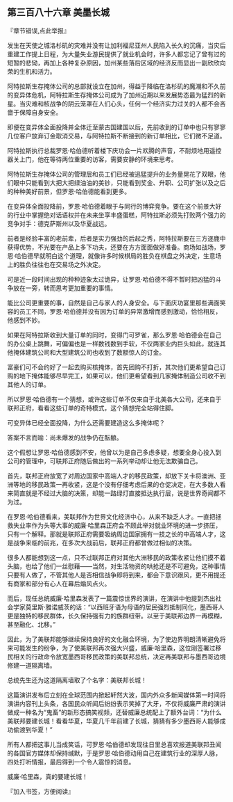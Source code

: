 ## 第三百八十六章 美墨长城
『章节错误,点此举报』

发生在天使之城洛杉矶的灾难并没有让加利福尼亚州人民陷入长久的沉痛，当灾后重建工作提上日程，为大量失业游民提供了就业机会时，许多人都忘记了曾有过的短暂的悲恸，再加上各种复杂原因，加州某些落后区域的经济反而显出一副欣欣向荣的生机和活力。

阿特拉斯生存掩体公司的总部就设立在加州，得益于降临在洛杉矶的魔潮和不久前的变异体危机，阿特拉斯生存掩体公司成为了加州近期以来发展势态最为猛烈的新星。当灾难和核战争的阴云笼罩在人们心头，任何一个经济实力过关的人都不会吝啬于保障自身安全。

即便在变异体全面投降并全体迁至蒙古国建国以后，先前收到的订单中也只有寥寥几位客户放弃订金取消交易，与阿特拉斯不断接到的新订单相比，它们微不足道。

阿特拉斯执行总裁罗恩·哈伯德听着楼下庆功会一片欢腾的声音，不耐烦地用遥控器关上门，他在等待两位重要的访客，需要安静的环境来思考。

阿特拉斯生存掩体公司的管理层和员工们已经被迅猛提升的业务量晃花了双眼，他们眼中只能看到大把大把绿油油的美钞，只能看到奖金、升职、公司扩张以及之后的种种美好前景，但罗恩·哈伯德能看到更多。

在变异体全面投降前，罗恩·哈伯德着眼于与同行的博弈竞争。要在这个前景大好的行业中掌握绝对话语权并在未来坐享丰盛蛋糕，阿特拉斯必须先打败两个强力的竞争对手：德克萨斯州以及华夏战远。

前者是经验丰富的老前辈，后者是实力强劲的后起之秀，阿特拉斯要在三方逐鹿中获得优势，不光要在产品上多下功夫，还要在方方面面做好准备。商场如战场，罗恩·哈伯德早就明白这个道理，就像许多时候棋局的胜负在棋盘之外决定，生意场上的胜负往往也在交易场之外决定。

可是近一段时间出现的种种迹象太过诡异，让罗恩·哈伯德不得不暂时把凶猛的斗争放在一旁，转而思考更加重要的事情。

能比公司更重要的事，自然是自己与家人的人身安全。与下面庆功宴里那些满面笑容的员工不同，罗恩·哈伯德并没有因为订单的异常激增而感到激动，恰恰相反，他感到不妙。

如果在阿特拉斯收到大量订单的同时，变得门可罗雀，那么罗恩·哈伯德会在自己的办公桌上跳舞，可偏偏也是一样数钱数到手软，不仅两家业内巨头如此，就连其他掩体建筑公司和大型建筑公司也收到了数额惊人的订金。

富豪们可不会约好了一起去购买核掩体，首先团购不打折，其次他们更希望自己订购的地下掩体能够尽早完工，如果可以，他们更希望看到几家掩体制造公司收不到其他人的订单。

所以罗恩·哈伯德有一个猜想，或许这些订单不仅来自于北美各大公司，还来自于联邦正府，看看这些订单的奇特模式，这个猜想完全站得住脚。

可变异体已经全面投降，为什么还需要建造这么多掩体呢？

答案不言而喻：尚未爆发的战争仍在酝酿。

这个假想让罗恩·哈伯德感到不安，他曾以为是自己多虑多疑，想要全身心投入到公司的管理中，可联邦正府随后做出的一系列举动却让他无法欺骗自己。

首先，联邦正府放宽了对周边国家中高端人才的移民政策，却放下关卡将澳洲、亚洲等地的移民政策一再收紧，这是个没有仔细考虑后果的仓促决定，在大多数人看来简直就是不经过大脑的决策，却能一路绿灯直接抵达执行层，说是世界奇闻都不为过。

在罗恩·哈伯德看来，美联邦作为世界文化经济中心，从来不缺乏人才。一直把拯救失业率作为头等大事的威廉·哈里森正府会不顾此举对就业环境的进一步挤压，只有一个解释。那就是联邦正府需要吸纳周边国家拥有一技之长的中高端人才，这是战争来临的前兆，在多次大战前后，联邦正府都曾做过相似的决策。

很多人都能想到这一点，只不过联邦正府对其他大洲移民的政策收紧让他们摸不着头脑，也给了他们一丝慰藉——当然，对生活物资的哄抢还是不可避免，这种事情只要有人做了，不管其他人是否相信战争即将到来，都会下意识跟风，更不用提还有商家和部分有心人在幕后煽风点火。

而后，现任总统威廉·哈里森发表了一篇震惊世界的演讲，在演讲中他提到杰出社会学家莫里斯·雅诺威茨的话：“以西班牙语为母语的居民强烈抵制同化，墨西哥人更是独特的移民群体，长久保持强有力的族群纽带。以至于美联邦边界一再模糊，甚至融化、北移。”

因此，为了美联邦能够继续保持良好的文化融合环境，为了使边界明朗清晰避免将来可能发生的纷争，为了使美联邦再次强大兴盛，威廉·哈里森，这位刚签署过移民相关的行政命令放宽墨西哥移民政策的美联邦总统，决定再美联邦与墨西哥边境修建一道隔离墙。

总统先生还为这道隔离墙取了个名字：美联邦长城！

这篇演讲发布后立刻在全球范围内掀起轩然大波，国内外众多新闻媒体第一时间将演讲内容刊上头条，各国民众听闻后纷纷表示笑掉了大牙，不仅将威廉严肃的演讲做成一种名为“鬼畜”的新形态搞笑视频，还替威廉总统配上了额外台词：“为什么美联邦要建长城！看看华夏，华夏几千年前建了长城，猜猜有多少墨西哥人能够成功偷渡到华夏！”

所有人都把这事儿当成笑话，可罗恩·哈伯德却发现往日里总喜欢报道美联邦丑闻的各国官方媒体却保持缄默，于是罗恩·哈伯德动用自己在建筑行业的深厚人脉，四处打听情报，最后得到一个令人震惊的消息。

威廉·哈里森，真的要建长城！

『加入书签，方便阅读』

